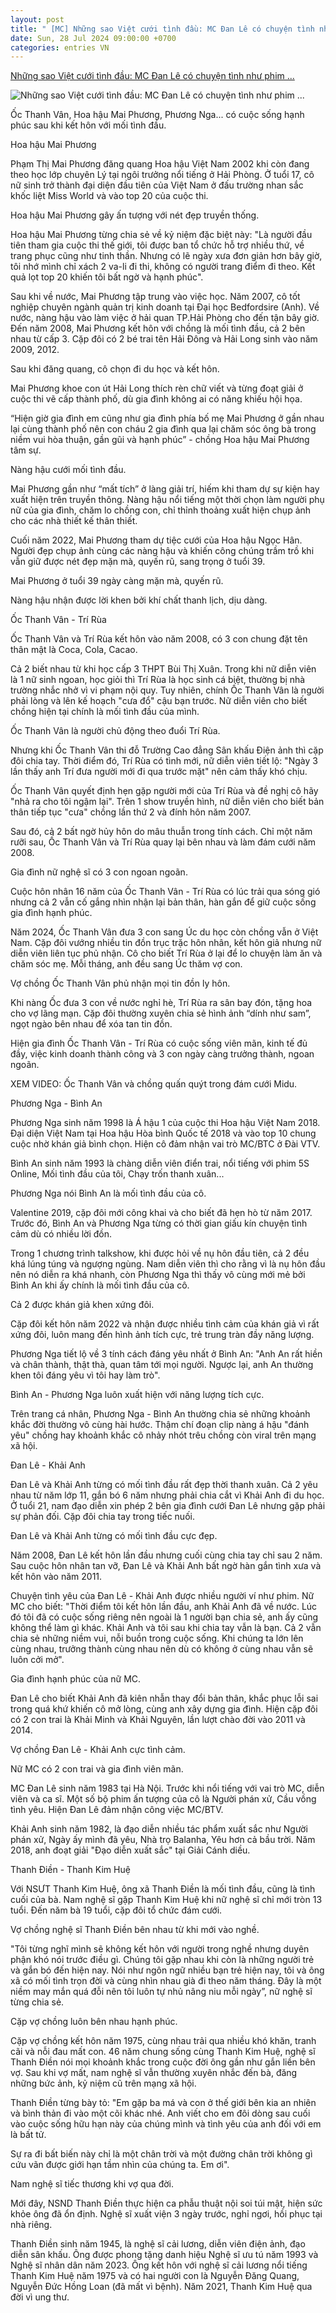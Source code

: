 ```yaml
---
layout: post
title: " [MC] Những sao Việt cưới tình đầu: MC Đan Lê có chuyện tình như phim ..."
date: Sun, 28 Jul 2024 09:00:00 +0700
categories: entries VN
---
```

[Những sao Việt cưới tình đầu: MC Đan Lê có chuyện tình như phim ...](https://eva.vn/lang-sao/nhung-sao-viet-cuoi-tinh-dau-mc-dan-le-co-chuyen-tinh-nhu-phim-oc-thanh-van-hen-gap-tinh-dich-c20a603454.html)

![Những sao Việt cưới tình đầu: MC Đan Lê có chuyện tình như phim ...](https://cdn.eva.vn/upload/3-2024/images/2024-07-27/img-social-uploadbtv-top-2--1722089482-600-width1200height628-watermark.jpg)

Ốc Thanh Vân, Hoa hậu Mai Phương, Phương Nga... có cuộc sống hạnh phúc sau khi kết hôn với mối tình đầu.

Hoa hậu Mai Phương

Phạm Thị Mai Phương đăng quang Hoa hậu Việt Nam 2002 khi còn đang theo học lớp chuyên Lý tại ngôi trưởng nổi tiếng ở Hải Phòng. Ở tuổi 17, cô nữ sinh trở thành đại diện đầu tiên của Việt Nam ở đấu trường nhan sắc khốc liệt Miss World và vào top 20 của cuộc thi.

Hoa hậu Mai Phương gây ấn tượng với nét đẹp truyền thống.

Hoa hậu Mai Phương từng chia sẻ về kỷ niệm đặc biệt này: "Là người đầu tiên tham gia cuộc thi thế giới, tôi được ban tổ chức hỗ trợ nhiều thứ, về trang phục cũng như tinh thần. Nhưng có lẽ ngày xưa đơn giản hơn bây giờ, tôi nhớ mình chỉ xách 2 va-li đi thi, không có người trang điểm đi theo. Kết quả lọt top 20 khiến tôi bất ngờ và hạnh phúc".

Sau khi về nước, Mai Phương tập trung vào việc học. Năm 2007, cô tốt nghiệp chuyên ngành quản trị kinh doanh tại Đại học Bedfordsire (Anh). Về nước, nàng hậu vào làm việc ở hải quan TP.Hải Phòng cho đến tận bây giờ. Đến năm 2008, Mai Phương kết hôn với chồng là mối tình đầu, cả 2 bên nhau từ cấp 3. Cặp đôi có 2 bé trai tên Hải Đông và Hải Long sinh vào năm 2009, 2012.

Sau khi đăng quang, cô chọn đi du học và kết hôn.

Mai Phương khoe con út Hải Long thích rèn chữ viết và từng đoạt giải ở cuộc thi vẽ cấp thành phố, dù gia đình không ai có năng khiếu hội họa.

“Hiện giờ gia đình em cũng như gia đình phía bố mẹ Mai Phương ở gần nhau lại cùng thành phố nên con cháu 2 gia đình qua lại chăm sóc ông bà trong niềm vui hòa thuận, gần gũi và hạnh phúc” - chồng Hoa hậu Mai Phương tâm sự.

Nàng hậu cưới mối tình đầu.

Mai Phương gần như “mất tích” ở làng giải trí, hiếm khi tham dự sự kiện hay xuất hiện trên truyền thông. Nàng hậu nổi tiếng một thời chọn làm người phụ nữ của gia đình, chăm lo chồng con, chỉ thỉnh thoảng xuất hiện chụp ảnh cho các nhà thiết kế thân thiết.

Cuối năm 2022, Mai Phương tham dự tiệc cưới của Hoa hậu Ngọc Hân. Người đẹp chụp ảnh cùng các nàng hậu và khiến công chúng trầm trồ khi vẫn giữ được nét đẹp mặn mà, quyến rũ, sang trọng ở tuổi 39.

Mai Phương ở tuổi 39 ngày càng mặn mà, quyến rũ.

Nàng hậu nhận được lời khen bởi khí chất thanh lịch, dịu dàng.

Ốc Thanh Vân - Trí Rùa

Ốc Thanh Vân và Trí Rùa kết hôn vào năm 2008, có 3 con chung đặt tên thân mật là Coca, Cola, Cacao.

Cả 2 biết nhau từ khi học cấp 3 THPT Bùi Thị Xuân. Trong khi nữ diễn viên là 1 nữ sinh ngoan, học giỏi thì Trí Rùa là học sinh cá biệt, thường bị nhà trường nhắc nhở vì vi phạm nội quy. Tuy nhiên, chính Ốc Thanh Vân là người phải lòng và lên kế hoạch "cưa đổ" cậu bạn trước. Nữ diễn viên cho biết chồng hiện tại chính là mối tình đầu của mình.

Ốc Thanh Vân là người chủ động theo đuổi Trí Rùa.

Nhưng khi Ốc Thanh Vân thi đỗ Trường Cao đẳng Sân khấu Điện ảnh thì cặp đôi chia tay. Thời điểm đó, Trí Rùa có tình mới, nữ diễn viên tiết lộ: "Ngày 3 lần thấy anh Trí đưa người mới đi qua trước mặt" nên cảm thấy khó chịu.

Ốc Thanh Vân quyết định hẹn gặp người mới của Trí Rùa và đề nghị cô hãy "nhả ra cho tôi ngậm lại". Trên 1 show truyền hình, nữ diễn viên cho biết bản thân tiếp tục "cưa" chồng lần thứ 2 và đính hôn năm 2007.

Sau đó, cả 2 bất ngờ hủy hôn do mâu thuẫn trong tính cách. Chỉ một năm rưỡi sau, Ốc Thanh Vân và Trí Rùa quay lại bên nhau và làm đám cưới năm 2008.

Gia đình nữ nghệ sĩ có 3 con ngoan ngoãn.

Cuộc hôn nhân 16 năm của Ốc Thanh Vân - Trí Rùa có lúc trải qua sóng gió nhưng cả 2 vẫn cố gắng nhìn nhận lại bản thân, hàn gắn để giữ cuộc sống gia đình hạnh phúc.

Năm 2024, Ốc Thanh Vân đưa 3 con sang Úc du học còn chồng vẫn ở Việt Nam. Cặp đôi vướng nhiều tin đồn trục trặc hôn nhân, kết hôn giả nhưng nữ diễn viên liên tục phủ nhận. Cô cho biết Trí Rùa ở lại để lo chuyện làm ăn và chăm sóc mẹ. Mỗi tháng, anh đều sang Úc thăm vợ con.

Vợ chồng Ốc Thanh Vân phủ nhận mọi tin đồn ly hôn.

Khi nàng Ốc đưa 3 con về nước nghỉ hè, Trí Rùa ra sân bay đón, tặng hoa cho vợ lãng mạn. Cặp đôi thường xuyên chia sẻ hình ảnh “dính như sam”, ngọt ngào bên nhau để xóa tan tin đồn.

Hiện gia đình Ốc Thanh Vân - Trí Rùa có cuộc sống viên mãn, kinh tế đủ đầy, việc kinh doanh thành công và 3 con ngày càng trưởng thành, ngoan ngoãn.

XEM VIDEO: Ốc Thanh Vân và chồng quấn quýt trong đám cưới Midu.

Phương Nga - Bình An

Phương Nga sinh năm 1998 là Á hậu 1 của cuộc thi Hoa hậu Việt Nam 2018. Đại diện Việt Nam tại Hoa hậu Hòa bình Quốc tế 2018 và vào top 10 chung cuộc nhờ khán giả bình chọn. Hiện cô đảm nhận vai trò MC/BTC ở Đài VTV.

Bình An sinh năm 1993 là chàng diễn viên điển trai, nổi tiếng với phim 5S Online, Mối tình đầu của tôi, Chạy trốn thanh xuân...

Phương Nga nói Bình An là mối tình đầu của cô.

Valentine 2019, cặp đôi mới công khai và cho biết đã hẹn hò từ năm 2017. Trước đó, Bình An và Phương Nga từng có thời gian giấu kín chuyện tình cảm dù có nhiều lời đồn.

Trong 1 chương trình talkshow, khi được hỏi về nụ hôn đầu tiên, cả 2 đều khá lúng túng và ngượng ngùng. Nam diễn viên thì cho rằng vì là nụ hôn đầu nên nó diễn ra khá nhanh, còn Phương Nga thì thấy vô cùng mới mẻ bởi Bình An khi ấy chính là mối tình đầu của cô.

Cả 2 được khán giả khen xứng đôi.

Cặp đôi kết hôn năm 2022 và nhận được nhiều tình cảm của khán giả vì rất xứng đôi, luôn mang đến hình ảnh tích cực, trẻ trung tràn đầy năng lượng.

Phương Nga tiết lộ về 3 tính cách đáng yêu nhất ở Bình An: "Anh An rất hiền và chân thành, thật thà, quan tâm tới mọi người. Ngược lại, anh An thường khen tôi đáng yêu vì tôi hay làm trò".

Bình An - Phương Nga luôn xuất hiện với năng lượng tích cực.

Trên trang cá nhân, Phương Nga - Bình An thường chia sẻ những khoảnh khắc đời thường vô cùng hài hước. Thậm chí đoạn clip nàng á hậu "đánh yêu" chồng hay khoảnh khắc cô nhảy nhót trêu chồng còn viral trên mạng xã hội.

Đan Lê - Khải Anh

Đan Lê và Khải Anh từng có mối tình đầu rất đẹp thời thanh xuân. Cả 2 yêu nhau từ năm lớp 11, gắn bó 6 năm nhưng phải chia cắt vì Khải Anh đi du học. Ở tuổi 21, nam đạo diễn xin phép 2 bên gia đình cưới Đan Lê nhưng gặp phải sự phản đối. Cặp đôi chia tay trong tiếc nuối.

Đan Lê và Khải Anh từng có mối tình đầu cực đẹp.

Năm 2008, Đan Lê kết hôn lần đầu nhưng cuối cùng chia tay chỉ sau 2 năm. Sau cuộc hôn nhân tan vỡ, Đan Lê và Khải Anh bất ngờ hàn gắn tình xưa và kết hôn vào năm 2011.

Chuyện tình yêu của Đan Lê - Khải Anh được nhiều người ví như phim. Nữ MC cho biết: "Thời điểm tôi kết hôn lần đầu, anh Khải Anh đã về nước. Lúc đó tôi đã có cuộc sống riêng nên ngoài là 1 người bạn chia sẻ, anh ấy cũng không thể làm gì khác. Khải Anh và tôi sau khi chia tay vẫn là bạn. Cả 2 vẫn chia sẻ những niềm vui, nỗi buồn trong cuộc sống. Khi chúng ta lớn lên cùng nhau, trưởng thành cùng nhau nên dù có không ở cùng nhau vẫn sẽ luôn cởi mở".

Gia đình hạnh phúc của nữ MC.

Đan Lê cho biết Khải Anh đã kiên nhẫn thay đổi bản thân, khắc phục lỗi sai trong quá khứ khiến cô mở lòng, cùng anh xây dựng gia đình. Hiện cặp đôi có 2 con trai là Khải Minh và Khải Nguyên, lần lượt chào đời vào 2011 và 2014.

Vợ chồng Đan Lê - Khải Anh cực tình cảm.

Nữ MC có 2 con trai và gia đình viên mãn.

MC Đan Lê sinh năm 1983 tại Hà Nội. Trước khi nổi tiếng với vai trò MC, diễn viên và ca sĩ. Một số bộ phim ấn tượng của cô là Người phán xử, Cầu vồng tình yêu. Hiện Đan Lê đảm nhận công việc MC/BTV.

Khải Anh sinh năm 1982, là đạo diễn nhiều tác phẩm xuất sắc như Người phán xử, Ngày ấy mình đã yêu, Nhà trọ Balanha, Yêu hơn cả bầu trời. Năm 2018, anh đoạt giải "Đạo diễn xuất sắc" tại Giải Cánh diều.

Thanh Điền - Thanh Kim Huệ

Với NSƯT Thanh Kim Huệ, ông xã Thanh Điền là mối tình đầu, cũng là tình cuối của bà. Nam nghệ sĩ gặp Thanh Kim Huệ khi nữ nghệ sĩ chỉ mới tròn 13 tuổi. Đến năm bà 19 tuổi, cặp đôi tổ chức đám cưới.

Vợ chồng nghệ sĩ Thanh Điền bên nhau từ khi mới vào nghề.

"Tôi từng nghĩ mình sẽ không kết hôn với người trong nghề nhưng duyên phận khó nói trước điều gì. Chúng tôi gặp nhau khi còn là những người trẻ và gắn bó đến hiện nay. Nói như ngôn ngữ nhiều bạn trẻ hiện nay, tôi và ông xã có mối tình trọn đời và cùng nhìn nhau già đi theo năm tháng. Đây là một niềm may mắn quá đỗi nên tôi luôn tự nhủ nâng niu mỗi ngày”, nữ nghệ sĩ từng chia sẻ.

Cặp vợ chồng luôn bên nhau hạnh phúc.

Cặp vợ chồng kết hôn năm 1975, cùng nhau trải qua nhiều khó khăn, tranh cãi và nỗi đau mất con. 46 năm chung sống cùng Thanh Kim Huệ, nghệ sĩ Thanh Điền nói mọi khoảnh khắc trong cuộc đời ông gần như gắn liền bên vợ. Sau khi vợ mất, nam nghệ sĩ vẫn thường xuyên nhắc đến bà, đăng những bức ảnh, kỷ niệm cũ trên mạng xã hội.

Thanh Điền từng bày tỏ: "Em gặp ba má và con ở thế giới bên kia an nhiên và bình thản đi vào một cõi khác nhé. Anh viết cho em đôi dòng sau cuối vào cuộc sống hữu hạn này của chúng mình và tình yêu của anh đối với em là bất tử.

Sự ra đi bất biến này chỉ là một chân trời và một đường chân trời không gì cứu vãn được giới hạn tầm nhìn của chúng ta. Em ơi".

Nam nghệ sĩ tiếc thương khi vợ qua đời.

Mới đây, NSND Thanh Điền thực hiện ca phẫu thuật nội soi túi mật, hiện sức khỏe ông đã ổn định. Nghệ sĩ xuất viện 3 ngày trước, nghỉ ngơi, hồi phục tại nhà riêng.

Thanh Điền sinh năm 1945, là nghệ sĩ cải lương, diễn viên điện ảnh, đạo diễn sân khấu. Ông được phong tặng danh hiệu Nghệ sĩ ưu tú năm 1993 và Nghệ sĩ nhân dân năm 2023. Ông kết hôn với nghệ sĩ cải lương nổi tiếng Thanh Kim Huệ năm 1975 và có hai người con là Nguyễn Đăng Quang, Nguyễn Đức Hồng Loan (đã mất vì bệnh). Năm 2021, Thanh Kim Huệ qua đời vì ung thư.

